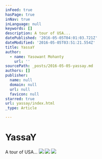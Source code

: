 ```yaml
---
inFeed: true
hasPage: true
inNav: true
inLanguage: null
keywords: []
description: A tour of USA...
datePublished: '2016-05-05T04:01:03.721Z'
dateModified: '2016-05-05T03:51:21.554Z'
title: YassaY
author:
  - name: Yasowant Mohanty
    url: ''
sourcePath: _posts/2016-05-05-yassay.md
authors: []
publisher:
  name: null
  domain: null
  url: null
  favicon: null
starred: true
url: yassay/index.html
_type: Article

---
```

# YassaY

A tour of USA...
![](https://the-grid-user-content.s3-us-west-2.amazonaws.com/b821177c-f985-41e4-81ad-667ac64672cc.jpg)
![](https://s3-us-west-2.amazonaws.com/the-grid-img/p/77b9a42f991af00c3da893ab6936a12745355359.jpg)
![](https://s3-us-west-2.amazonaws.com/the-grid-img/p/50bb85bb065b2cc39974562eb26b21b1040ef284.jpg)
